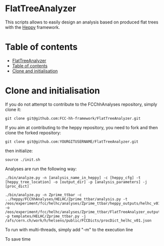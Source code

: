 FlatTreeAnalyzer
================
This scripts allows to easily design an analysis based on produced flat trees with the [Heppy](https://github.com/HEP-FCC/heppy) framework.


Table of contents
=================
  * [FlatTreeAnalyzer](#flattreeanalyser)
  * [Table of contents](#table-of-contents)
  * [Clone and initialisation](#clone-and-initilisation)
 

Clone and initialisation
========================

If you do not attempt to contribute to the FCChhAnalyses repository, simply clone it:
```
git clone git@github.com:FCC-hh-framework/FlatTreeAnalyzer.git
```

If you aim at contributing to the heppy repository, you need to fork and then clone the forked repository:
```
git clone git@github.com:YOURGITUSERNAME/FlatTreeAnalyzer.git
```

then initialize:

```
source ./init.sh
```

Analyses are run the following way:
```
./bin/analyze.py -n [analysis_name_in_heppy] -c [heppy_cfg] -t [heppy_tree_location] -o [output_dir] -p [analysis_parameters] -j [proc_dict]
```

```
./bin/analyze.py -n Zprime_ttbar -c ../heppy/FCChhAnalyses/HELHC/Zprime_ttbar/analysis.py -t /eos/experiment/fcc/helhc/analyses/Zprime_ttbar/heppy_outputs/helhc_v01/ -o /eos/experiment/fcc/helhc/analyses/Zprime_ttbar/FlatTreeAnalyzer_outputs/helhc_v01/ -p templates/HELHC/Zprime_ttbar.py -j /afs/cern.ch/work/h/helsens/public/FCCDicts/procDict_helhc_v01.json
```
To run with multi-threads, simply add "-m" to the execution line

To save time
